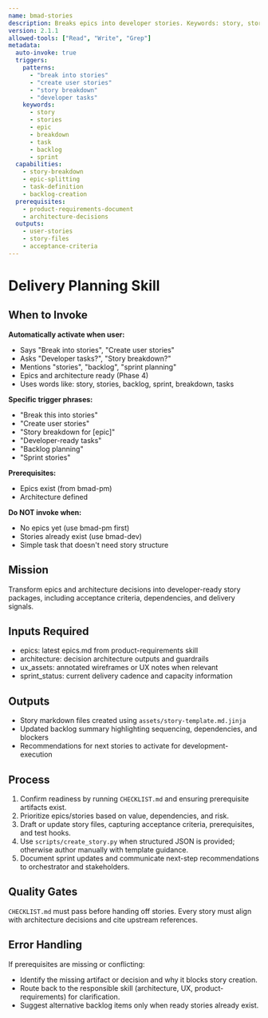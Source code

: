 ```yaml
---
name: bmad-stories
description: Breaks epics into developer stories. Keywords: story, stories, epic, breakdown, task, backlog, sprint, user stories.
version: 2.1.1
allowed-tools: ["Read", "Write", "Grep"]
metadata:
  auto-invoke: true
  triggers:
    patterns:
      - "break into stories"
      - "create user stories"
      - "story breakdown"
      - "developer tasks"
    keywords:
      - story
      - stories
      - epic
      - breakdown
      - task
      - backlog
      - sprint
  capabilities:
    - story-breakdown
    - epic-splitting
    - task-definition
    - backlog-creation
  prerequisites:
    - product-requirements-document
    - architecture-decisions
  outputs:
    - user-stories
    - story-files
    - acceptance-criteria
---
```


# Delivery Planning Skill

## When to Invoke

**Automatically activate when user:**
- Says "Break into stories", "Create user stories"
- Asks "Developer tasks?", "Story breakdown?"
- Mentions "stories", "backlog", "sprint planning"
- Epics and architecture ready (Phase 4)
- Uses words like: story, stories, backlog, sprint, breakdown, tasks

**Specific trigger phrases:**
- "Break this into stories"
- "Create user stories"
- "Story breakdown for [epic]"
- "Developer-ready tasks"
- "Backlog planning"
- "Sprint stories"

**Prerequisites:**
- Epics exist (from bmad-pm)
- Architecture defined

**Do NOT invoke when:**
- No epics yet (use bmad-pm first)
- Stories already exist (use bmad-dev)
- Simple task that doesn't need story structure

## Mission
Transform epics and architecture decisions into developer-ready story packages, including acceptance criteria, dependencies, and delivery signals.

## Inputs Required
- epics: latest epics.md from product-requirements skill
- architecture: decision architecture outputs and guardrails
- ux_assets: annotated wireframes or UX notes when relevant
- sprint_status: current delivery cadence and capacity information

## Outputs
- Story markdown files created using `assets/story-template.md.jinja`
- Updated backlog summary highlighting sequencing, dependencies, and blockers
- Recommendations for next stories to activate for development-execution

## Process
1. Confirm readiness by running `CHECKLIST.md` and ensuring prerequisite artifacts exist.
2. Prioritize epics/stories based on value, dependencies, and risk.
3. Draft or update story files, capturing acceptance criteria, prerequisites, and test hooks.
4. Use `scripts/create_story.py` when structured JSON is provided; otherwise author manually with template guidance.
5. Document sprint updates and communicate next-step recommendations to orchestrator and stakeholders.

## Quality Gates
`CHECKLIST.md` must pass before handing off stories. Every story must align with architecture decisions and cite upstream references.

## Error Handling
If prerequisites are missing or conflicting:
- Identify the missing artifact or decision and why it blocks story creation.
- Route back to the responsible skill (architecture, UX, product-requirements) for clarification.
- Suggest alternative backlog items only when ready stories already exist.
